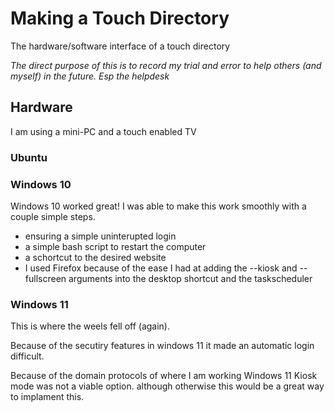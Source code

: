 # Making a Touch Directory
The hardware/software interface of a touch directory

*The direct purpose of this is to record my trial and error to help others (and myself) in the future.*
*Esp the helpdesk*

## Hardware
I am using a mini-PC and a touch enabled TV

### Ubuntu

### Windows 10
Windows 10 worked great!
I was able to make this work smoothly with a couple simple steps.

- ensuring a simple uninterupted login
- a simple bash script to restart the computer
- a schortcut to the desired website
-    I used Firefox because of the ease I had at adding the --kiosk and --fullscreen arguments into the desktop shortcut and the taskscheduler 

### Windows 11
This is where the weels fell off (again).

Because of the secutiry features in windows 11 it made an automatic login difficult.

Because of the domain protocols of where I am working Windows 11 Kiosk mode was not a viable option. although otherwise this would be a great way to implament this.
